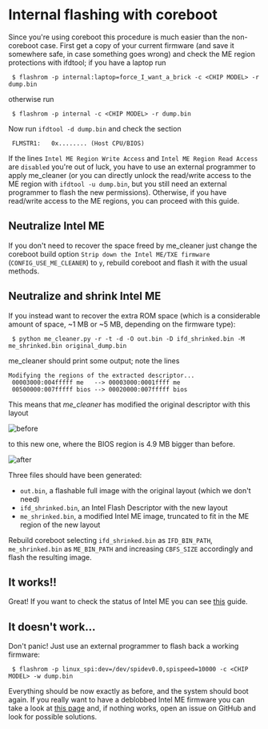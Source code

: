 # Internal flashing with coreboot

Since you're using coreboot this procedure is much easier than the non-coreboot case.
First get a copy of your current firmware (and save it somewhere safe, in case something goes wrong) and check the ME region protections with ifdtool; if you have a laptop run

     $ flashrom -p internal:laptop=force_I_want_a_brick -c <CHIP MODEL> -r dump.bin

otherwise run

     $ flashrom -p internal -c <CHIP MODEL> -r dump.bin

Now run `ifdtool -d dump.bin` and check the section

     FLMSTR1:   0x........ (Host CPU/BIOS)

If the lines `Intel ME Region Write Access` and `Intel ME Region Read Access` are `disabled` you're out of luck, you have to use an external programmer to apply me_cleaner (or you can directly unlock the read/write access to the ME region with `ifdtool -u dump.bin`, but you still need an external programmer to flash the new permissions). Otherwise, if you have read/write access to the ME regions, you can proceed with this guide.

## Neutralize Intel ME

If you don't need to recover the space freed by me_cleaner just change the coreboot build option `Strip down the Intel ME/TXE firmware` (`CONFIG_USE_ME_CLEANER`) to `y`, rebuild coreboot and flash it with the usual methods.

## Neutralize and shrink Intel ME

If you instead want to recover the extra ROM space (which is a considerable amount of space, ~1 MB or ~5 MB, depending on the firmware type):

     $ python me_cleaner.py -r -t -d -O out.bin -D ifd_shrinked.bin -M me_shrinked.bin original_dump.bin

me_cleaner should print some output; note the lines

```
Modifying the regions of the extracted descriptor...
 00003000:004fffff me   --> 00003000:0001ffff me
 00500000:007fffff bios --> 00020000:007fffff bios
```

This means that _me_cleaner_ has modified the original descriptor with this layout

![before](http://oi65.tinypic.com/10rn12d.jpg)

to this new one, where the BIOS region is 4.9 MB bigger than before.

![after](http://oi67.tinypic.com/2nkrkoi.jpg)

Three files should have been generated:
 * `out.bin`, a flashable full image with the original layout (which we don't need)
 * `ifd_shrinked.bin`, an Intel Flash Descriptor with the new layout
 * `me_shrinked.bin`, a modified Intel ME image, truncated to fit in the ME region of the new layout

Rebuild coreboot selecting `ifd_shrinked.bin` as `IFD_BIN_PATH`, `me_shrinked.bin` as `ME_BIN_PATH` and increasing `CBFS_SIZE` accordingly and flash the resulting image.

##  It works!!

Great! If you want to check the status of Intel ME you can see [this](https://github.com/corna/me_cleaner/wiki/Get-the-status-of-Intel-ME) guide.

##  It doesn't work...

Don't panic! Just use an external programmer to flash back a working firmware:

     $ flashrom -p linux_spi:dev=/dev/spidev0.0,spispeed=10000 -c <CHIP MODEL> -w dump.bin

Everything should be now exactly as before, and the system should boot again. If you really want to have a deblobbed Intel ME firmware you can take a look at [this page](https://github.com/corna/me_cleaner/wiki/HAP-AltMeDisable-bit) and, if nothing works, open an issue on GitHub and look for possible solutions.